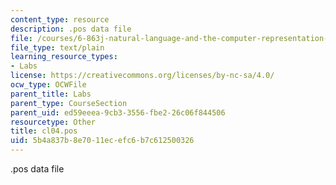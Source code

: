 ```yaml
---
content_type: resource
description: .pos data file
file: /courses/6-863j-natural-language-and-the-computer-representation-of-knowledge-spring-2003/5b4a837b8e7011ecefc6b7c612500326_cl04.pos
file_type: text/plain
learning_resource_types:
- Labs
license: https://creativecommons.org/licenses/by-nc-sa/4.0/
ocw_type: OCWFile
parent_title: Labs
parent_type: CourseSection
parent_uid: ed59eeea-9cb3-3556-fbe2-26c06f844506
resourcetype: Other
title: cl04.pos
uid: 5b4a837b-8e70-11ec-efc6-b7c612500326
---
```

.pos data file